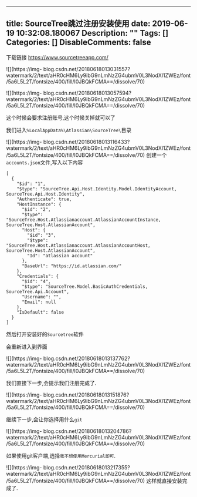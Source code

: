 
---
title: SourceTree跳过注册安装使用
date: 2019-06-19 10:32:08.180067
Description: ""
Tags: []
Categories: []
DisableComments: false
---
下载链接 <https://www.sourcetreeapp.com/>  

![](https://img-
blog.csdn.net/20180618013031557?watermark/2/text/aHR0cHM6Ly9ibG9nLmNzZG4ubmV0L3NodXl1ZWEz/font/5a6L5L2T/fontsize/400/fill/I0JBQkFCMA==/dissolve/70)  

![](https://img-
blog.csdn.net/20180618013057594?watermark/2/text/aHR0cHM6Ly9ibG9nLmNzZG4ubmV0L3NodXl1ZWEz/font/5a6L5L2T/fontsize/400/fill/I0JBQkFCMA==/dissolve/70)  

这个时候会要求注册账号,这个时候关掉就可以了

我们进入`%LocalAppData%\Atlassian\SourceTree\`目录

![](https://img-
blog.csdn.net/20180618013116433?watermark/2/text/aHR0cHM6Ly9ibG9nLmNzZG4ubmV0L3NodXl1ZWEz/font/5a6L5L2T/fontsize/400/fill/I0JBQkFCMA==/dissolve/70)
创建一个`accounts.json`文件,写入以下内容

    
    
    [  
      {  
        "$id": "1",  
        "$type": "SourceTree.Api.Host.Identity.Model.IdentityAccount, SourceTree.Api.Host.Identity",  
        "Authenticate": true,  
        "HostInstance": {  
          "$id": "2",  
          "$type": "SourceTree.Host.Atlassianaccount.AtlassianAccountInstance, SourceTree.Host.AtlassianAccount",  
          "Host": {  
            "$id": "3",  
            "$type": "SourceTree.Host.Atlassianaccount.AtlassianAccountHost, SourceTree.Host.AtlassianAccount",  
            "Id": "atlassian account"  
          },  
          "BaseUrl": "https://id.atlassian.com/"  
        },  
        "Credentials": {  
          "$id": "4",  
          "$type": "SourceTree.Model.BasicAuthCredentials, SourceTree.Api.Account",  
          "Username": "",  
          "Email": null  
        },  
        "IsDefault": false  
      }  
    ]

然后打开安装好的`Sourcetree`软件

会重新进入到界面

![](https://img-
blog.csdn.net/20180618013137762?watermark/2/text/aHR0cHM6Ly9ibG9nLmNzZG4ubmV0L3NodXl1ZWEz/font/5a6L5L2T/fontsize/400/fill/I0JBQkFCMA==/dissolve/70)

我们直接下一步,会提示我们注册完成了.  

![](https://img-
blog.csdn.net/20180618013151876?watermark/2/text/aHR0cHM6Ly9ibG9nLmNzZG4ubmV0L3NodXl1ZWEz/font/5a6L5L2T/fontsize/400/fill/I0JBQkFCMA==/dissolve/70)

继续下一步,会让你选择用什么`git`  

![](https://img-
blog.csdn.net/20180618013204786?watermark/2/text/aHR0cHM6Ly9ibG9nLmNzZG4ubmV0L3NodXl1ZWEz/font/5a6L5L2T/fontsize/400/fill/I0JBQkFCMA==/dissolve/70)  

如果使用git客户端,选择`我不想使用Mercurial即可`.  

![](https://img-
blog.csdn.net/20180618013217355?watermark/2/text/aHR0cHM6Ly9ibG9nLmNzZG4ubmV0L3NodXl1ZWEz/font/5a6L5L2T/fontsize/400/fill/I0JBQkFCMA==/dissolve/70)
这样就直接安装完成了.  


